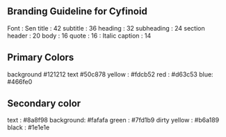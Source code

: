 ## Branding Guideline for Cyfinoid

Font : Sen
title : 42
subtitle : 36
heading : 32
subheading : 24
section header : 20
body : 16
quote : 16 : Italic
caption : 14

## Primary Colors

background #121212 
text #50c878
yellow : #fdcb52 
red : #d63c53 
blue: #466fe0 

## Secondary color 
text : #8a8f98 
background: #fafafa 
green : #7fd1b9 
dirty yellow : #b6a189 
black : #1e1e1e